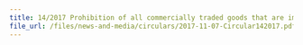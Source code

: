 ```yaml
---
title: 14/2017 Prohibition of all commercially traded goods that are imported, exported, transhipped or brought in transit from or to the Democratic People’s Republic of Korea through Singapore
file_url: /files/news-and-media/circulars/2017-11-07-Circular142017.pdf
---
```

